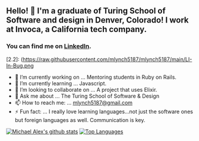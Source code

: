 ## Hello! 👋  I'm a graduate of Turing School of Software and design in Denver, Colorado! I work at Invoca, a California tech company.

### You can find me on [LinkedIn][2].

<!-- Icons -->
[2.2]: (https://raw.githubusercontent.com/mlynch5187/mlynch5187/main/LI-In-Bug.png

<!-- Links to your social media accounts -->

[2]: https://www.linkedin.com/in/michaelalexlynch/

- 🔭 I’m currently working on ... Mentoring students in Ruby on Rails.
- 🌱 I’m currently learning ... Javascript.
- 👯 I’m looking to collaborate on ... A project that uses Elixir.
- 💬 Ask me about ... The Turing School of Software & Design
- 📫 How to reach me: ... mlynch5187@gmail.com
- ⚡ Fun fact: ... I really love learning languages...not just the software ones but foreign languages as well. Communication is key.

[![Michael Alex's github stats](https://github-readme-stats.vercel.app/api?username=mlynch5187&theme=tokyonight&count_private=true&count_private=true)](https://github.com/mlynch5187/github-readme-stats) [![Top Languages](https://github-readme-stats.vercel.app/api/top-langs/?username=mlynch5187&layout=compact&theme=tokyonight)](https://github.com/mlynch5187/github-readme-stats)
